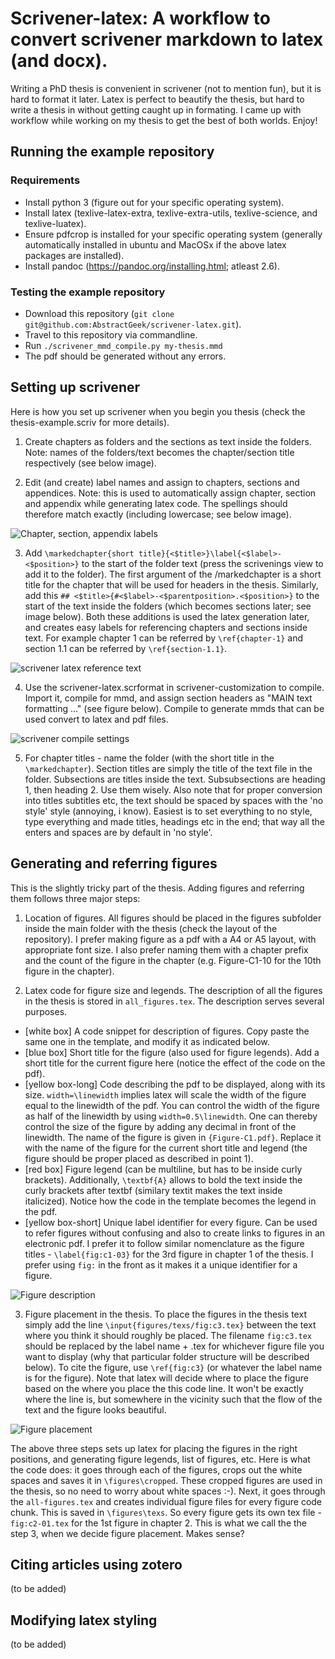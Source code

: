 # Scrivener-latex: A workflow to convert scrivener markdown to latex (and docx).

Writing a PhD thesis is convenient in scrivener (not to mention fun), but it is hard to format it later. Latex is perfect to beautify the thesis, but hard to write a thesis in without getting caught up in formating. I came up with workflow while working on my thesis to get the best of both worlds. Enjoy!


## Running the example repository
### Requirements
- Install python 3 (figure out for your specific operating system).
- Install latex (texlive-latex-extra, texlive-extra-utils, texlive-science, and texlive-luatex).
- Ensure pdfcrop is installed for your specific operating system (generally automatically installed in ubuntu and MacOSx if the above latex packages are installed).
- Install pandoc (https://pandoc.org/installing.html; atleast 2.6).

### Testing the example repository
- Download this repository (`git clone git@github.com:AbstractGeek/scrivener-latex.git`).
- Travel to this repository via commandline.
- Run `./scrivener_mmd_compile.py my-thesis.mmd`
- The pdf should be generated without any errors.

## Setting up scrivener
Here is how you set up scrivener when you begin you thesis (check the thesis-example.scriv for more details).

1. Create chapters as folders and the sections as text inside the folders. Note: names of the folders/text becomes the chapter/section title respectively (see below image).

2. Edit (and create) label names and assign to chapters, sections and appendices. Note: this is used to automatically assign chapter, section and appendix while generating latex code. The spellings should therefore match exactly (including lowercase; see below image).

![](https://raw.githubusercontent.com/AbstractGeek/scrivener-latex/master/scrivener-customization/scrivener-chapter-text-labels.png "Chapter, section, appendix labels")


3. Add `\markedchapter{short title}{<$title>}\label{<$label>-<$position>}` to the start of the folder text (press the scrivenings view to add it to the folder). The first argument of the /markedchapter is a short title for the chapter that will be used for headers in the thesis. Similarly, add this `## <$title>{#<$label>-<$parentposition>.<$position>}` to the start of the text inside the folders (which becomes sections later; see image below). Both these additions is used the latex generation later, and creates easy labels for referencing chapters and sections inside text. For example chapter 1 can be referred by `\ref{chapter-1}` and section 1.1 can be referred by `\ref{section-1.1}`.

![](https://raw.githubusercontent.com/AbstractGeek/scrivener-latex/master/scrivener-customization/scrivener-latex-text.png "scrivener latex reference text")

4. Use the scrivener-latex.scrformat in scrivener-customization to compile. Import it, compile for mmd, and assign section headers as "MAIN text formatting ..." (see figure below). Compile to generate mmds that can be used convert to latex and pdf files.

![](https://raw.githubusercontent.com/AbstractGeek/scrivener-latex/master/scrivener-customization/scrivener-compile-settings.png "scrivener compile settings")

5. For chapter titles - name the folder (with the short title in the `\markedchapter`). Section titles are simply the title of the text file in the folder. Subsections are titles inside the text. Subsubsections are heading 1, then heading 2. Use them wisely. Also note that for proper conversion into titles subtitles etc, the text should be spaced by spaces with the 'no style' style (annoying, i know). Easiest is to set everything to no style, type everything and made titles, headings etc in the end; that way all the enters and spaces are by default in 'no style'.


## Generating and referring figures
This is the slightly tricky part of the thesis. Adding figures and referring them follows three major steps:

1. Location of figures. All figures should be placed in the figures subfolder inside the main folder with the thesis (check the layout of the repository). I prefer making figure as a pdf with a A4 or A5 layout, with appropriate font size. I also prefer naming them with a chapter prefix and the count of the figure in the chapter (e.g. Figure-C1-10 for the 10th figure in the chapter).

2. Latex code for figure size and legends. The description of all the figures in the thesis is stored in `all_figures.tex`. The description serves several purposes.
  - [white box] A code snippet for description of figures. Copy paste the same one in the template, and modify it as indicated below.
  - [blue box] Short title for the figure (also used for figure legends). Add a short title for the current figure here (notice the effect of the code on the pdf).
  - [yellow box-long] Code describing the pdf to be displayed, along with its size. `width=\linewidth` implies latex will scale the width of the figure equal to the linewidth of the pdf. You can control the width of the figure as half of the linewidth by using `width=0.5\linewidth`. One can thereby control the size of the figure by adding any decimal in front of the linewidth. The name of the figure is given in `{Figure-C1.pdf}`. Replace it with the name of the figure for the current short title and legend (the figure should be proper placed as described in point 1).
  - [red box] Figure legend (can be multiline, but has to be inside curly brackets). Additionally, `\textbf{A}` allows to bold the text inside the curly brackets after textbf (similary textit makes the text inside italicized). Notice how the code in the template becomes the legend in the pdf.
  - [yellow box-short] Unique label identifier for every figure. Can be used to refer figures without confusing and also to create links to figures in an electronic pdf. I prefer it to follow similar nomenclature as the figure titles - `\label{fig:c1-03}` for the 3rd figure in chapter 1 of the thesis. I prefer using `fig:` in the front as it makes it a unique identifier for a figure.

  ![](https://raw.githubusercontent.com/AbstractGeek/scrivener-latex/master/scrivener-customization/scrivener-figure-latex-1.png "Figure description")

3. Figure placement in the thesis. To place the figures in the thesis text simply add the line `\input{figures/texs/fig:c3.tex}` between the text where you think it should roughly be placed. The filename `fig:c3.tex` should be replaced by the label name + .tex for whichever figure file you want to display (why that particular folder structure will be described below). To cite the figure, use `\ref{fig:c3}` (or whatever the label name is for the figure). Note that latex will decide where to place the figure based on the where you place the this code line. It won't be exactly where the line is, but somewhere in the vicinity such that the flow of the text and the figure looks beautiful.

![](https://raw.githubusercontent.com/AbstractGeek/scrivener-latex/master/scrivener-customization/scrivener-figure-latex-2.png "Figure placement")

The above three steps sets up latex for placing the figures in the right positions, and generating figure legends, list of figures, etc. Here is what the code does: it goes through each of the figures, crops out the white spaces and saves it in `\figures\cropped`. These cropped figures are used in the thesis, so no need to worry about white spaces :-). Next, it goes through the `all-figures.tex` and creates individual figure files for every figure code chunk. This is saved in `\figures\texs`. So every figure gets its own tex file - `fig:c2-01.tex` for the 1st figure in chapter 2. This is what we call the the step 3, when we decide figure placement. Makes sense?


## Citing articles using zotero
(to be added)


## Modifying latex styling
(to be added)
